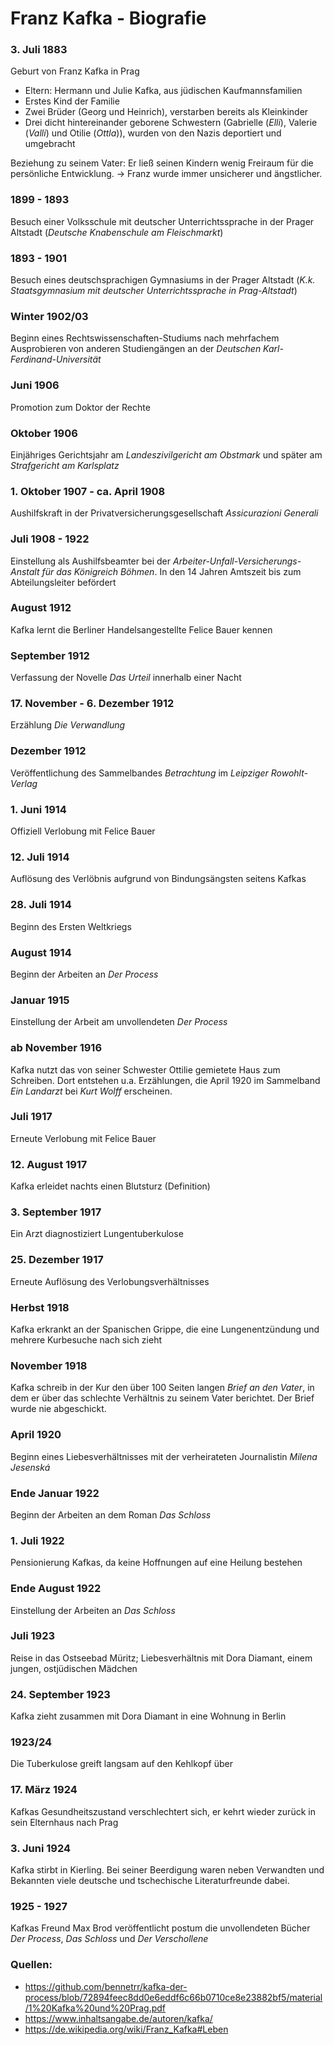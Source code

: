 # Franz Kafka - Biografie

### 3. Juli 1883

Geburt von Franz Kafka in Prag

- Eltern: Hermann und Julie Kafka, aus jüdischen Kaufmannsfamilien
- Erstes Kind der Familie
- Zwei Brüder (Georg und Heinrich), verstarben bereits als Kleinkinder
- Drei dicht hintereinander geborene Schwestern (Gabrielle (_Elli_), Valerie (_Valli_) und Otilie (_Ottla_)), wurden von
  den Nazis deportiert und umgebracht

Beziehung zu seinem Vater: Er ließ seinen Kindern wenig Freiraum für die persönliche Entwicklung.
→ Franz wurde immer unsicherer und ängstlicher.

### 1899 - 1893

Besuch einer Volksschule mit deutscher Unterrichtssprache in der Prager Altstadt (_Deutsche Knabenschule am
Fleischmarkt_)

### 1893 - 1901

Besuch eines deutschsprachigen Gymnasiums in der Prager Altstadt (_K.k. Staatsgymnasium mit deutscher Unterrichtssprache
in Prag-Altstadt_)

### Winter 1902/03

Beginn eines Rechtswissenschaften-Studiums nach mehrfachem Ausprobieren von anderen Studiengängen an der _Deutschen
Karl-Ferdinand-Universität_

### Juni 1906

Promotion zum Doktor der Rechte

### Oktober 1906

Einjähriges Gerichtsjahr am _Landeszivilgericht am Obstmark_ und später am _Strafgericht am Karlsplatz_

### 1. Oktober 1907 - ca. April 1908

Aushilfskraft in der Privatversicherungsgesellschaft _Assicurazioni Generali_

### Juli 1908 - 1922

Einstellung als Aushilfsbeamter bei der _Arbeiter-Unfall-Versicherungs-Anstalt für das Königreich Böhmen_.
In den 14 Jahren Amtszeit bis zum Abteilungsleiter befördert

### August 1912

Kafka lernt die Berliner Handelsangestellte Felice Bauer kennen

### September 1912

Verfassung der Novelle _Das Urteil_ innerhalb einer Nacht

### 17. November - 6. Dezember 1912

Erzählung _Die Verwandlung_

### Dezember 1912

Veröffentlichung des Sammelbandes _Betrachtung_ im _Leipziger Rowohlt-Verlag_

### 1. Juni 1914

Offiziell Verlobung mit Felice Bauer

### 12. Juli 1914

Auflösung des Verlöbnis aufgrund von Bindungsängsten seitens Kafkas

### 28. Juli 1914

Beginn des Ersten Weltkriegs

### August 1914

Beginn der Arbeiten an _Der Process_

### Januar 1915

Einstellung der Arbeit am unvollendeten _Der Process_

### ab November 1916

Kafka nutzt das von seiner Schwester Ottilie gemietete Haus zum Schreiben.
Dort entstehen u.a. Erzählungen, die April 1920 im Sammelband _Ein Landarzt_ bei _Kurt Wolff_ erscheinen.

### Juli 1917

Erneute Verlobung mit Felice Bauer

### 12. August 1917

Kafka erleidet nachts einen Blutsturz (Definition)

### 3. September 1917

Ein Arzt diagnostiziert Lungentuberkulose

### 25. Dezember 1917

Erneute Auflösung des Verlobungsverhältnisses

### Herbst 1918

Kafka erkrankt an der Spanischen Grippe, die eine Lungenentzündung und mehrere Kurbesuche nach sich zieht

### November 1918

Kafka schreib in der Kur den über 100 Seiten langen _Brief an den Vater_,
in dem er über das schlechte Verhältnis zu seinem Vater berichtet.
Der Brief wurde nie abgeschickt.

### April 1920

Beginn eines Liebesverhältnisses mit der verheirateten Journalistin _Milena Jesenská_

### Ende Januar 1922

Beginn der Arbeiten an dem Roman _Das Schloss_

### 1. Juli 1922

Pensionierung Kafkas, da keine Hoffnungen auf eine Heilung bestehen

### Ende August 1922

Einstellung der Arbeiten an _Das Schloss_

### Juli 1923

Reise in das Ostseebad Müritz;
Liebesverhältnis mit Dora Diamant, einem jungen, ostjüdischen Mädchen

### 24. September 1923

Kafka zieht zusammen mit Dora Diamant in eine Wohnung in Berlin

### 1923/24

Die Tuberkulose greift langsam auf den Kehlkopf über

### 17. März 1924

Kafkas Gesundheitszustand verschlechtert sich, er kehrt wieder zurück in sein Elternhaus nach Prag

### 3. Juni 1924

Kafka stirbt in Kierling.
Bei seiner Beerdigung waren neben Verwandten und Bekannten viele deutsche und tschechische Literaturfreunde dabei.

### 1925 - 1927

Kafkas Freund Max Brod veröffentlicht postum die unvollendeten Bücher _Der Process_, _Das Schloss_ und _Der
Verschollene_

### Quellen:

- <https://github.com/bennetrr/kafka-der-process/blob/72894feec8dd0e6eddf6c66b0710ce8e23882bf5/material/1%20Kafka%20und%20Prag.pdf>
- <https://www.inhaltsangabe.de/autoren/kafka/>
- <https://de.wikipedia.org/wiki/Franz_Kafka#Leben>